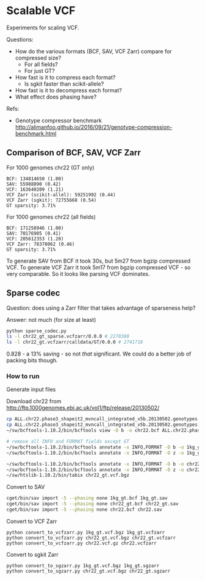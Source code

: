 # Scalable VCF

Experiments for scaling VCF.

Questions:
* How do the various formats (BCF, SAV, VCF Zarr) compare for compressed size?
    * For all fields?
    * For just GT?
* How fast is it to compress each format?
    * Is sgkit faster than scikit-allele?
* How fast is it to decompress each format?
* What effect does phasing have?

Refs:
* Genotype compressor benchmark http://alimanfoo.github.io/2016/09/21/genotype-compression-benchmark.html

## Comparison of BCF, SAV, VCF Zarr

For 1000 genomes chr22 (GT only)
```
BCF: 134814650 (1.00)
SAV: 55988890 (0.42)
VCF: 163640209 (1.21)
VCF Zarr (scikit-allel): 59251992 (0.44)
VCF Zarr (sgkit): 72755668 (0.54)
GT sparsity: 3.71%
```

For 1000 genomes chr22 (all fields)
```
BCF: 171258946 (1.00)
SAV: 70176905 (0.41)
VCF: 205612353 (1.20)
VCF Zarr: 78378062 (0.46)
GT sparsity: 3.71%
```

To generate SAV from BCF it took 30s, but 5m27 from bgzip compressed VCF.
To generate VCF Zarr it took 5m17 from bgzip compressed VCF - so very comparable.
So it looks like parsing VCF dominates.

## Sparse codec

Question: does using a Zarr filter that takes advantage of sparseness help?

Answer: not much (for size at least)

```bash
python sparse_codec.py 
ls -l chr22_gt_sparse.vcfzarr/0.0.0 # 2270380
ls -l chr22_gt.vcfzarr/calldata/GT/0.0.0 # 2741718
```

0.828 - a 13% saving - so not *that* significant.
We could do a better job of packing bits though.

### How to run

Generate input files

Download chr22 from http://ftp.1000genomes.ebi.ac.uk/vol1/ftp/release/20130502/ 

```bash
cp ALL.chr22.phase3_shapeit2_mvncall_integrated_v5b.20130502.genotypes.vcf.gz chr22.vcf.gz
cp ALL.chr22.phase3_shapeit2_mvncall_integrated_v5b.20130502.genotypes.vcf.gz.tbi chr22.vcf.gz.tbi
~/sw/bcftools-1.10.2/bin/bcftools view -O b -o chr22.bcf ALL.chr22.phase3_shapeit2_mvncall_integrated_v5b.20130502.genotypes.vcf.gz

# remove all INFO and FORMAT fields except GT
~/sw/bcftools-1.10.2/bin/bcftools annotate -x INFO,FORMAT -O b -o 1kg_gt.bcf 1kg.vcf.bgz
~/sw/bcftools-1.10.2/bin/bcftools annotate -x INFO,FORMAT -O z -o 1kg_gt.vcf.bgz 1kg.vcf.bgz

~/sw/bcftools-1.10.2/bin/bcftools annotate -x INFO,FORMAT -O b -o chr22_gt.bcf ALL.chr22.phase3_shapeit2_mvncall_integrated_v5b.20130502.genotypes.vcf.gz
~/sw/bcftools-1.10.2/bin/bcftools annotate -x INFO,FORMAT -O z -o chr22_gt.vcf.bgz ALL.chr22.phase3_shapeit2_mvncall_integrated_v5b.20130502.genotypes.vcf.gz
~/sw/htslib-1.10.2/bin/tabix chr22_gt.vcf.bgz
```

Convert to SAV

```bash
cget/bin/sav import -5 --phasing none 1kg_gt.bcf 1kg_gt.sav
cget/bin/sav import -5 --phasing none chr22_gt.bcf chr22_gt.sav
cget/bin/sav import -5 --phasing none chr22.bcf chr22.sav
```

Convert to VCF Zarr

```
python convert_to_vcfzarr.py 1kg_gt.vcf.bgz 1kg_gt.vcfzarr
python convert_to_vcfzarr.py chr22_gt.vcf.bgz chr22_gt.vcfzarr
python convert_to_vcfzarr.py chr22.vcf.gz chr22.vcfzarr
```

Convert to sgkit Zarr

```
python convert_to_sgzarr.py 1kg_gt.vcf.bgz 1kg_gt.sgzarr
python convert_to_sgzarr.py chr22_gt.vcf.bgz chr22_gt.sgzarr
```